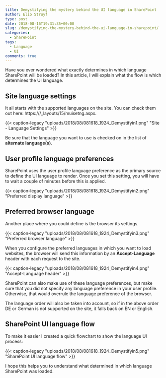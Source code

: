 ```yaml
---
title: Demystifying the mystery behind the UI language in SharePoint
author: Elio Struyf
type: post
date: 2018-08-16T19:31:35+00:00
slug: /demystifying-the-mystery-behind-the-ui-language-in-sharepoint/
categories:
  - SharePoint
tags:
  - Language
  - UI
comments: true
---
```


Have you ever wondered what exactly determines in which language SharePoint will be loaded? In this article, I will explain what the flow is which determines the UI language.

## Site language settings

It all starts with the supported languages on the site. You can check them out here: https://<site-url>/_layouts/15/muisetng.aspx.

{{< caption-legacy "uploads/2018/08/081618_1924_Demystifyin1.png" "Site - Language Settings" >}}

Be sure that the language you want to use is checked on in the list of **alternate language(s)**.

## User profile language preferences

SharePoint uses the user profile language preference as the primary source to define the UI language to render. Once you set this setting, you will have to wait a couple of minutes before this is applied.

{{< caption-legacy "uploads/2018/08/081618_1924_Demystifyin2.png" "Preferred display language" >}}

## Preferred browser language

Another place where you could define is the browser its settings.

{{< caption-legacy "uploads/2018/08/081618_1924_Demystifyin3.png" "Preferred browser language" >}}

When you configure the preferred languages in which you want to load websites, the browser will send this information by an **Accept-Language** header with each request to the site.

{{< caption-legacy "uploads/2018/08/081618_1924_Demystifyin4.png" "Accept-Language header" >}}

SharePoint can also make use of these language preferences, but make sure that you did not specify any language preference in your user profile. Otherwise, that would overrule the language preference of the browser.

The language order will also be taken into account, so if in the above order DE or German is not supported on the site, it falls back on EN or English.

## SharePoint UI language flow

To make it easier I created a quick flowchart to show the language UI process:

{{< caption-legacy "uploads/2018/08/081618_1924_Demystifyin5.png" "SharePoint UI language flow" >}}

I hope this helps you to understand what determined in which language SharePoint was loaded.